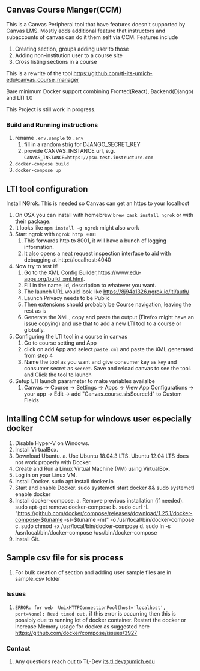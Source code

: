 ## Canvas Course Manger(CCM)

This is a Canvas Peripheral tool that have features doesn't supported by Canvas LMS. Mostly adds additional feature that 
instructors and subaccounts of canvas can do it them self via CCM. Features include
1. Creating section, groups adding user to those
2. Adding non-institution user to a course site
3. Cross listing sections in a course

This is a rewrite of the tool  https://github.com/tl-its-umich-edu/canvas_course_manager

Bare minimum Docker support combining Fronted(React), Backend(Django) and LTI 1.0


This Project is still work in progress.

### Build and Running instructions
1. rename `.env.sample` to `.env` 
   1. fill in a random strig for DJANGO_SECRET_KEY
   2. provide CANVAS_INSTANCE url, e.g. `CANVAS_INSTANCE=https://psu.test.instructure.com`
2. `docker-compose build`
3. `docker-compose up`
## LTI tool configuration
 Install NGrok. This is needed so Canvas can get an https to your localhost
1. On OSX you can install with homebrew `brew cask install ngrok` or with their package.
2. It looks like `npm install -g ngrok` might also work
3. Start ngrok with `ngrok http 8001`
   1. This forwards http to 8001, it will have a bunch of logging information.
   2. It also opens a neat request inspection interface to aid with debugging at http://localhost:4040 
4. Now try to test it!
   1. Go to the XML Config Builder,https://www.edu-apps.org/build_xml.html.
   2. Fill in the name, id, description to whatever you want.
   3. The launch URL would look like https://8j94a1326.ngrok.io/lti/auth/
   4. Launch Privacy needs to be Public
   5. Then extensions should probably be Course navigation, leaving the rest as is
   6. Generate the XML, copy and paste the output (Firefox might have an issue copying) and use that to add a new LTI tool 
      to a course or globally.
5. Configuring the LTI tool in a course in canvas
   1. Go to course setting and App
   2. click on add App and select `paste.xml` and paste the XML generated from step 4
   3. Name the tool as you want and give consumer key as `key` and consumer secret as `secret`. Save and reload canvas
      to see the tool. and Click the tool to launch
6. Setup LTI launch paarameter to make variables availalbe
   1. Canvas -> Course -> Settings -> Apps -> View App Configurations -> your app -> Edit -> add "Canvas.course.sisSourceId" to Custom Fields

## Intalling CCM setup for windows user especially docker
1. Disable Hyper-V on Windows.
2. Install VirtualBox.
3. Download Ubuntu.
    a. Use Ubuntu 18.04.3 LTS. Ubuntu 12.04 LTS does not work properly with Docker.
4. Create and Run a Linux Virtual Machine (VM) using VirtualBox.
5. Log in on your Linux VM.
6. Install Docker. sudo apt install docker.io
7. Start and enable Docker. sudo systemctl start docker && sudo systemctl enable docker
8. Install docker-compose.
    a. Remove previous installation (if needed). sudo apt-get remove docker-compose
    b. sudo curl -L "https://github.com/docker/compose/releases/download/1.25.1/docker-compose-$(uname -s)-$(uname -m)" -o /usr/local/bin/docker-compose
    c. sudo chmod +x /usr/local/bin/docker-compose
    d. sudo ln -s /usr/local/bin/docker-compose /usr/bin/docker-compose
9. Install Git.

## Sample csv file for sis process
1. For bulk creation of section and adding user sample files are in sample_csv folder

### Issues
1. `ERROR: for web  UnixHTTPConnectionPool(host='localhost', port=None): Read timed out.` if this error is occurring then 
this is possibly due to running lot of docker container. Restart the docker or increase Memory usage for docker as 
suggested here https://github.com/docker/compose/issues/3927

### Contact
1. Any questions reach out to TL-Dev <its.tl.dev@umich.edu>

